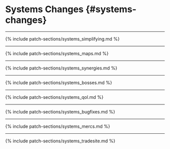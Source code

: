 # Systems Changes {#systems-changes}

---

{% include patch-sections/systems_simplifying.md %}

---

{% include patch-sections/systems_maps.md %}

---

{% include patch-sections/systems_synergies.md %}

---

{% include patch-sections/systems_bosses.md %}

---

{% include patch-sections/systems_qol.md %}

---

{% include patch-sections/systems_bugfixes.md %}

---

{% include patch-sections/systems_mercs.md %}

---

{% include patch-sections/systems_tradesite.md %}
